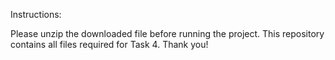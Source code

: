 Instructions:

Please unzip the downloaded file before running the project.
This repository contains all files required for Task 4.
Thank you!

